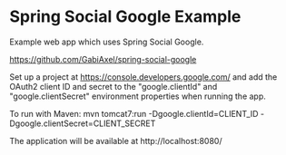 Spring Social Google Example
============================
Example web app which uses Spring Social Google. 

https://github.com/GabiAxel/spring-social-google

Set up a project at https://console.developers.google.com/ and add the 
OAuth2 client ID and secret to the "google.clientId" and "google.clientSecret"
environment properties when running the app.

To run with Maven:
mvn tomcat7:run -Dgoogle.clientId=CLIENT_ID -Dgoogle.clientSecret=CLIENT_SECRET

The application will be available at http://localhost:8080/